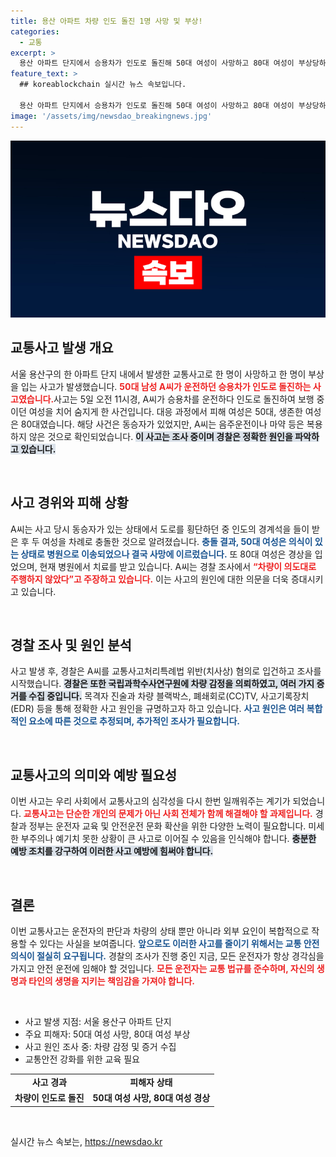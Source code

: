 ```yaml
---
title: 용산 아파트 차량 인도 돌진 1명 사망 및 부상!
categories:
  - 교통
excerpt: >
  용산 아파트 단지에서 승용차가 인도로 돌진해 50대 여성이 사망하고 80대 여성이 부상당하는 참사가 발생했다. 운전자는 차량이 의도대로 주행하지 않았다고 주장하며 경찰 조사를 받고 있다. 사고의 진실은 과연 무엇일까?
feature_text: >
  ## koreablockchain 실시간 뉴스 속보입니다.

  용산 아파트 단지에서 승용차가 인도로 돌진해 50대 여성이 사망하고 80대 여성이 부상당하는 참사가 발생했다. 운전자는 차량이 의도대로 주행하지 않았다고 주장하며 경찰 조사를 받고 있다. 사고의 진실은 과연 무엇일까?
image: '/assets/img/newsdao_breakingnews.jpg'
---
```


<p><img src="/assets/img/newsdao_breakingnews.jpg" alt="koreablockchain 속보" /></p>

<h2 data-ke-size="size26">교통사고 발생 개요</h2>

<p data-ke-size="size16">서울 용산구의 한 아파트 단지 내에서 발생한 교통사고로 한 명이 사망하고 한 명이 부상을 입는 사고가 발생했습니다. <b><span style="color: #ee2323;">50대 남성 A씨가 운전하던 승용차가 인도로 돌진하는 사고였습니다.</span></b>사고는 5일 오전 11시경, A씨가 승용차를 운전하다 인도로 돌진하여 보행 중이던 여성을 치어 숨지게 한 사건입니다. 대응 과정에서 피해 여성은 50대, 생존한 여성은 80대였습니다. 해당 사건은 동승자가 있었지만, A씨는 음주운전이나 마약 등은 복용하지 않은 것으로 확인되었습니다. <b><span style="background-color: #21538527;">이 사고는 조사 중이며 경찰은 정확한 원인을 파악하고 있습니다.</span></b></p>

<p data-ke-size="size16">&nbsp;</p>

<h2 data-ke-size="size26">사고 경위와 피해 상황</h2>

<p data-ke-size="size16">A씨는 사고 당시 동승자가 있는 상태에서 도로를 횡단하던 중 인도의 경계석을 들이 받은 후 두 여성을 차례로 충돌한 것으로 알려졌습니다. <b><span style="color: #1a5490;">충돌 결과, 50대 여성은 의식이 있는 상태로 병원으로 이송되었으나 결국 사망에 이르렀습니다.</span></b> 또 80대 여성은 경상을 입었으며, 현재 병원에서 치료를 받고 있습니다. A씨는 경찰 조사에서 <b><span style="color: #ee2323;">“차량이 의도대로 주행하지 않았다”고 주장하고 있습니다.</span></b> 이는 사고의 원인에 대한 의문을 더욱 증대시키고 있습니다.</p>

<p data-ke-size="size16">&nbsp;</p>

<h2 data-ke-size="size26">경찰 조사 및 원인 분석</h2>

<p data-ke-size="size16">사고 발생 후, 경찰은 A씨를 교통사고처리특례법 위반(치사상) 혐의로 입건하고 조사를 시작했습니다. <b><span style="background-color: #21538527;">경찰은 또한 국립과학수사연구원에 차량 감정을 의뢰하였고, 여러 가지 증거를 수집 중입니다.</span></b> 목격자 진술과 차량 블랙박스, 폐쇄회로(CC)TV, 사고기록장치(EDR) 등을 통해 정확한 사고 원인을 규명하고자 하고 있습니다. <b><span style="color: #1a5490;">사고 원인은 여러 복합적인 요소에 따른 것으로 추정되며, 추가적인 조사가 필요합니다.</span></b></p>

<p data-ke-size="size16">&nbsp;</p>

<h2 data-ke-size="size26">교통사고의 의미와 예방 필요성</h2>

<p data-ke-size="size16">이번 사고는 우리 사회에서 교통사고의 심각성을 다시 한번 일깨워주는 계기가 되었습니다. <b><span style="color: #ee2323;">교통사고는 단순한 개인의 문제가 아닌 사회 전체가 함께 해결해야 할 과제입니다.</span></b> 경찰과 정부는 운전자 교육 및 안전운전 문화 확산을 위한 다양한 노력이 필요합니다. 미세한 부주의나 예기치 못한 상황이 큰 사고로 이어질 수 있음을 인식해야 합니다. <b><span style="background-color: #21538527;">충분한 예방 조치를 강구하여 이러한 사고 예방에 힘써야 합니다.</span></b></p>

<p data-ke-size="size16">&nbsp;</p>

<h2 data-ke-size="size26">결론</h2>

<p data-ke-size="size16">이번 교통사고는 운전자의 판단과 차량의 상태 뿐만 아니라 외부 요인이 복합적으로 작용할 수 있다는 사실을 보여줍니다. <b><span style="color: #1a5490;">앞으로도 이러한 사고를 줄이기 위해서는 교통 안전 의식이 절실히 요구됩니다.</span></b> 경찰의 조사가 진행 중인 지금, 모든 운전자가 항상 경각심을 가지고 안전 운전에 임해야 할 것입니다. <b><span style="color: #ee2323;">모든 운전자는 교통 법규를 준수하며, 자신의 생명과 타인의 생명을 지키는 책임감을 가져야 합니다.</span></b></p>

<p data-ke-size="size16">&nbsp;</p>

<ul>
  <li>사고 발생 지점: 서울 용산구 아파트 단지</li>
  <li>주요 피해자: 50대 여성 사망, 80대 여성 부상</li>
  <li>사고 원인 조사 중: 차량 감정 및 증거 수집</li>
  <li>교통안전 강화를 위한 교육 필요</li>
</ul>

<table style="width: 100%;">
    <tr>
        <td style="text-align: center; height: 17px;"><b>사고 경과</b></td>
        <td style="text-align: center; height: 17px;"><b>피해자 상태</b></td>
    </tr>
    <tr>
        <td style="text-align: center; height: 17px;"><b>차량이 인도로 돌진</b></td>
        <td style="text-align: center; height: 17px;"><b>50대 여성 사망, 80대 여성 경상</b></td>
    </tr>
</table>

<p data-ke-size="size16">&nbsp;</p>
실시간 뉴스 속보는, <a href="https://newsdao.kr" rel="dofollow">https://newsdao.kr</a>



